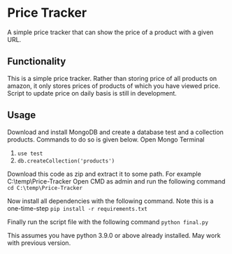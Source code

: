 # Price Tracker
A simple price tracker that can show the price of a product with a given URL.

## Functionality
This is a simple price tracker. Rather than storing price of all products on amazon, it only stores prices of products of which you have viewed price.
Script to update price on daily basis is still in development.

## Usage
Download and install MongoDB and create a database test and a collection products. Commands to do so is given below.
Open Mongo Terminal
1. ```use test```
2. ```db.createCollection('products')```

Download this code as zip and extract it to some path. For example C:\temp\Price-Tracker
Open CMD as admin and run the following command ```cd C:\temp\Price-Tracker```

Now install all dependencies with the following command. Note this is a one-time-step
```pip install -r requirements.txt```

Finally run the script file with the following command
```python final.py```

This assumes you have python 3.9.0 or above already installed. May work with previous version.
